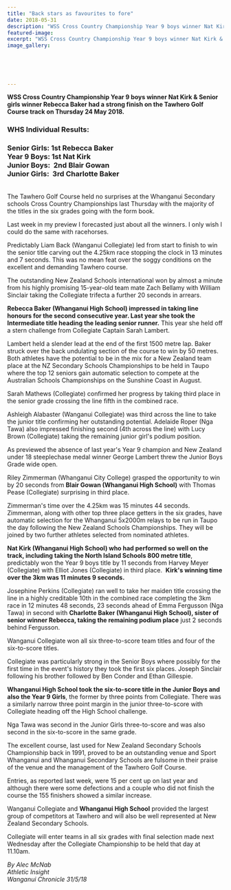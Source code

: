 ```yaml
---
title: "Back stars as favourites to fore"
date: 2018-05-31
description: "WSS Cross Country Championship Year 9 boys winner Nat Kirk & Senior girls winner Rebecca Baker had a strong finish..."
featured-image: 
excerpt: "WSS Cross Country Championship Year 9 boys winner Nat Kirk & Senior girls winner Rebecca Baker had a strong finish on the Tawhero Golf Course track."
image_gallery:
    
    
    
    
    
---
```


<p><strong>WSS Cross Country Championship Year 9 boys winner Nat Kirk &amp; Senior girls winner Rebecca Baker had a strong finish on the Tawhero Golf Course track on Thursday 24 May 2018.</strong></p>
<h3>WHS Individual Results:</h3>
<h3>Senior Girls: 1st Rebecca Baker<br />Year 9 Boys: 1st Nat Kirk<br />Junior Boys:&nbsp; 2nd Blair Gowan<br />Junior Girls:&nbsp; 3rd Charlotte Baker</h3>
<p class="element element-paragraph"><br />The Tawhero Golf Course held no surprises at the Whanganui Secondary schools Cross Country Championships last Thursday with the majority of the titles in the six grades going with the form book.</p>
<p class="element element-paragraph">Last week in my preview I forecasted just about all the winners. I only wish I could do the same with racehorses.</p>
<p class="element element-paragraph">Predictably Liam Back (Wanganui Collegiate) led from start to finish to win the senior title carving out the 4.25km race stopping the clock in 13 minutes and 7 seconds. This was no mean feat over the soggy conditions on the excellent and demanding Tawhero course.</p>
<p class="element element-paragraph">The outstanding New Zealand Schools international won by almost a minute from his highly promising 15-year-old team mate Zach Bellamy with William Sinclair taking the Collegiate trifecta a further 20 seconds in arrears.</p>
<p class="element element-paragraph"><strong>Rebecca Baker (Whanganui High School) impressed in taking line honours for the second consecutive year. Last year she took the Intermediate title heading the leading senior runner.</strong> This year she held off a stern challenge from Collegiate Captain Sarah Lambert.</p>
<p class="element element-paragraph">Lambert held a slender lead at the end of the first 1500 metre lap. Baker struck over the back undulating section of the course to win by 50 metres. Both athletes have the potential to be in the mix for a New Zealand team place at the NZ Secondary Schools Championships to be held in Taupo where the top 12 seniors gain automatic selection to compete at the Australian Schools Championships on the Sunshine Coast in August.</p>
<p class="element element-paragraph">Sarah Mathews (Collegiate) confirmed her progress by taking third place in the senior grade crossing the line fifth in the combined race.</p>
<p class="element element-paragraph">Ashleigh Alabaster (Wanganui Collegiate) was third across the line to take the junior title confirming her outstanding potential. Adelaide Roper (Nga Tawa) also impressed finishing second (4th across the line) with Lucy Brown (Collegiate) taking the remaining junior girl's podium position.</p>
<p class="element element-paragraph">As previewed the absence of last year's Year 9 champion and New Zealand under 18 steeplechase medal winner George Lambert threw the Junior Boys Grade wide open.</p>
<p class="element element-paragraph">Riley Zimmerman (Whanganui City College) grasped the opportunity to win by 20 seconds from <strong>Blair Gowan (Whanganui High School)</strong> with Thomas Pease (Collegiate) surprising in third place.</p>
<p class="element element-paragraph">Zimmerman's time over the 4.25km was 15 minutes 44 seconds. Zimmerman, along with other top three place getters in the six grades, have automatic selection for the Whanganui 5x2000m relays to be run in Taupo the day following the New Zealand Schools Championships. They will be joined by two further athletes selected from nominated athletes.</p>
<p class="element element-paragraph"><strong>Nat Kirk (Whanganui High School) who had performed so well on the track, including taking the North Island Schools 800 metre title</strong>, predictably won the Year 9 boys title by 11 seconds from Harvey Meyer (Collegiate) with Elliot Jones (Collegiate) in third place.&nbsp;&nbsp;<strong>Kirk's winning time over the 3km was 11 minutes 9 seconds.</strong></p>
<p class="element element-paragraph">Josephine Perkins (Collegiate) ran well to take her maiden title crossing the line in a highly creditable 10th in the combined race completing the 3km race in 12 minutes 48 seconds, 23 seconds ahead of Emma Fergusson (Nga Tawa) in second with <strong>Charlotte Baker (Whanganui High School), sister of senior winner Rebecca, taking the remaining podium place</strong> just 2 seconds behind Fergusson.</p>
<p class="element element-paragraph">Wanganui Collegiate won all six three-to-score team titles and four of the six-to-score titles.</p>
<p class="element element-paragraph">Collegiate was particularly strong in the Senior Boys where possibly for the first time in the event's history they took the first six places. Joseph Sinclair following his brother followed by Ben Conder and Ethan Gillespie.</p>
<p class="element element-paragraph"><strong>Whanganui High School took the six-to-score title in the Junior Boys and also the Year 9 Girls</strong>, the former by three points from Collegiate. There was a similarly narrow three point margin in the junior three-to-score with Collegiate heading off the High School challenge.</p>
<p class="element element-paragraph">Nga Tawa was second in the Junior Girls three-to-score and was also second in the six-to-score in the same grade.</p>
<p class="element element-paragraph">The excellent course, last used for New Zealand Secondary Schools Championship back in 1991, proved to be an outstanding venue and Sport Whanganui and Whanganui Secondary Schools are fulsome in their praise of the venue and the management of the Tawhero Golf Course.</p>
<p class="element element-paragraph">Entries, as reported last week, were 15 per cent up on last year and although there were some defections and a couple who did not finish the course the 155 finishers showed a similar increase.</p>
<p class="element element-paragraph">Wanganui Collegiate and <strong>Whanganui High School</strong> provided the largest group of competitors at Tawhero and will also be well represented at New Zealand Secondary Schools.</p>
<p class="element element-paragraph">Collegiate will enter teams in all six grades with final selection made next Wednesday after the Collegiate Championship to be held that day at 11.10am.</p>
<p><em>By Alec McNab</em><br /><em>Athletic Insight</em><br /><em>Wanganui Chronicle 31/5/18</em></p>


